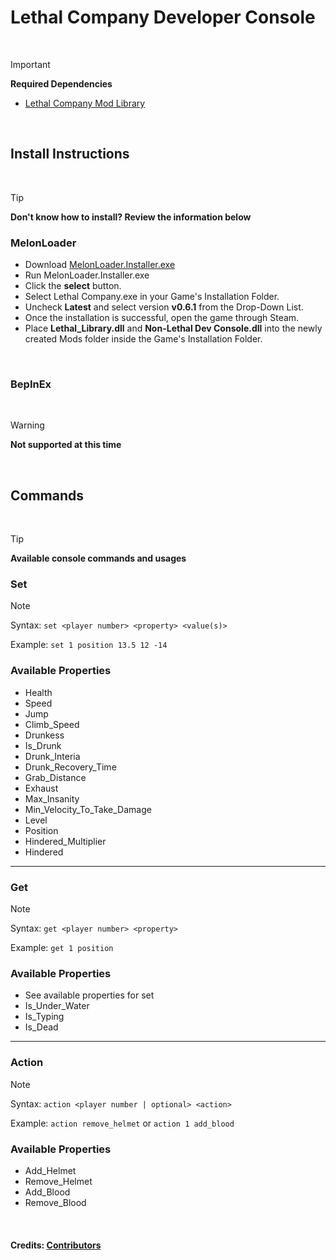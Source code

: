 # Lethal Company Developer Console

<br>

> [!IMPORTANT]
> **Required Dependencies**
> 
> - [Lethal Company Mod Library](https://github.com/Lillious/Lethal-Company-Mod-Library)

<br>

## Install Instructions

<br>

> [!TIP]
> **Don't know how to install? Review the information below**

### MelonLoader
- Download [MelonLoader.Installer.exe](https://github.com/LavaGang/MelonLoader/releases/latest)
- Run MelonLoader.Installer.exe
- Click the **select** button.
- Select Lethal Company.exe in your Game's Installation Folder.
- Uncheck **Latest** and select version **v0.6.1** from the Drop-Down List.
- Once the installation is successful, open the game through Steam.
- Place **Lethal_Library.dll** and **Non-Lethal Dev Console.dll** into the newly created Mods folder inside the Game's Installation Folder.

<br>

### BepInEx

<br>

> [!WARNING]
> **Not supported at this time**

<br>

## Commands

<br>

> [!TIP]
> **Available console commands and usages**

### Set
> [!NOTE]
> Syntax: ``set <player number> <property> <value(s)>``
> 
> Example: ``set 1 position 13.5 12 -14``

### Available Properties
- Health
- Speed
- Jump
- Climb_Speed
- Drunkess
- Is_Drunk
- Drunk_Interia
- Drunk_Recovery_Time
- Grab_Distance
- Exhaust
- Max_Insanity
- Min_Velocity_To_Take_Damage
- Level
- Position
- Hindered_Multiplier
- Hindered

<hr>

### Get
> [!NOTE]
> Syntax: ``get <player number> <property>``
> 
> Example: ``get 1 position``

### Available Properties
- See available properties for set
- Is_Under_Water
- Is_Typing
- Is_Dead

<hr>

### Action
> [!NOTE]
> Syntax: ``action <player number | optional> <action>``
> 
> Example: ``action remove_helmet`` or ``action 1 add_blood``

### Available Properties
- Add_Helmet
- Remove_Helmet
- Add_Blood
- Remove_Blood

<br>

#### Credits: [Contributors](https://github.com/Lillious/Lethal-Company-Developer-Console/graphs/contributors)
